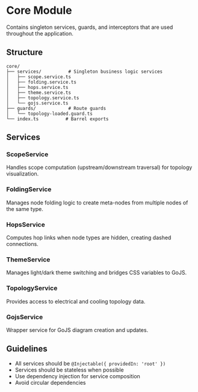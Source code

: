 # Core Module

Contains singleton services, guards, and interceptors that are used throughout the application.

## Structure

```
core/
├── services/          # Singleton business logic services
│   ├── scope.service.ts
│   ├── folding.service.ts
│   ├── hops.service.ts
│   ├── theme.service.ts
│   ├── topology.service.ts
│   └── gojs.service.ts
├── guards/            # Route guards
│   └── topology-loaded.guard.ts
└── index.ts          # Barrel exports
```

## Services

### ScopeService

Handles scope computation (upstream/downstream traversal) for topology visualization.

### FoldingService

Manages node folding logic to create meta-nodes from multiple nodes of the same type.

### HopsService

Computes hop links when node types are hidden, creating dashed connections.

### ThemeService

Manages light/dark theme switching and bridges CSS variables to GoJS.

### TopologyService

Provides access to electrical and cooling topology data.

### GojsService

Wrapper service for GoJS diagram creation and updates.

## Guidelines

- All services should be `@Injectable({ providedIn: 'root' })`
- Services should be stateless when possible
- Use dependency injection for service composition
- Avoid circular dependencies
